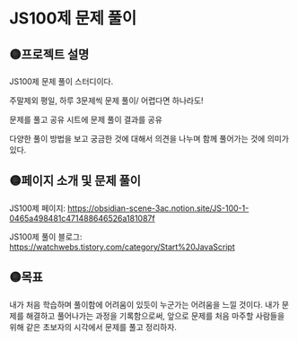 # JS100제 문제 풀이

## 🟡프로젝트 설명
JS100제 문제 풀이 스터디이다.

주말제외 평일, 하루 3문제씩 문제 풀이/ 어렵다면 하나라도!

문제를 풀고 공유 시트에 문제 풀이 결과를 공유

다양한 풀이 방법을 보고 궁금한 것에 대해서 의견을 나누며 함께 풀어가는 것에 의미가 있다.

## 🟡페이지 소개 및 문제 풀이
JS100제 페이지: https://obsidian-scene-3ac.notion.site/JS-100-1-0465a498481c471488646526a181087f

JS100제 풀이 블로그: https://watchwebs.tistory.com/category/Start%20JavaScript

## 🟡목표
내가 처음 학습하며 풀이함에 어려움이 있듯이 누군가는 어려움을 느낄 것이다. 내가 문제를 해결하고 풀어나가는 과정을 기록함으로써, 앞으로 문제를 처음 마주할 사람들을 위해 같은 초보자의 시각에서 문제를 풀고 정리하자.
